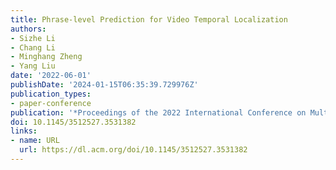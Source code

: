 ```yaml
---
title: Phrase-level Prediction for Video Temporal Localization
authors:
- Sizhe Li
- Chang Li
- Minghang Zheng
- Yang Liu
date: '2022-06-01'
publishDate: '2024-01-15T06:35:39.729976Z'
publication_types:
- paper-conference
publication: '*Proceedings of the 2022 International Conference on Multimedia Retrieval*'
doi: 10.1145/3512527.3531382
links:
- name: URL
  url: https://dl.acm.org/doi/10.1145/3512527.3531382
---
```

